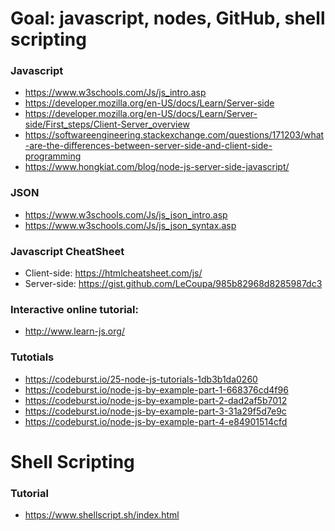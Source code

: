 # Goal: javascript, nodes, GitHub, shell scripting


### Javascript
- https://www.w3schools.com/Js/js_intro.asp
- https://developer.mozilla.org/en-US/docs/Learn/Server-side
- https://developer.mozilla.org/en-US/docs/Learn/Server-side/First_steps/Client-Server_overview
- https://softwareengineering.stackexchange.com/questions/171203/what-are-the-differences-between-server-side-and-client-side-programming
- https://www.hongkiat.com/blog/node-js-server-side-javascript/


### JSON
- https://www.w3schools.com/Js/js_json_intro.asp
- https://www.w3schools.com/Js/js_json_syntax.asp

### Javascript CheatSheet
- Client-side: https://htmlcheatsheet.com/js/
- Server-side: https://gist.github.com/LeCoupa/985b82968d8285987dc3

### Interactive online tutorial: 
- http://www.learn-js.org/


### Tutotials
- https://codeburst.io/25-node-js-tutorials-1db3b1da0260
- https://codeburst.io/node-js-by-example-part-1-668376cd4f96
- https://codeburst.io/node-js-by-example-part-2-dad2af5b7012
- https://codeburst.io/node-js-by-example-part-3-31a29f5d7e9c
- https://codeburst.io/node-js-by-example-part-4-e84901514cfd

# Shell Scripting

### Tutorial
- https://www.shellscript.sh/index.html
